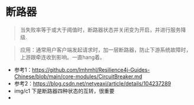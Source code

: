 # 断路器
> 当失败率等于或大于阈值时，断路器状态并关闭变为开启，并进行服务降级.

> 应用：通常用户客户端发起请求时，加一层断路器，防止下游系统故障时，上游跟牵连收到影响。一直hang着。  

* 参考1：https://github.com/lmhmhl/Resilience4j-Guides-Chinese/blob/main/core-modules/CircuitBreaker.md
* 参考2：https://blog.csdn.net/netyeaxi/article/details/104237289
* img/c1 下是断路器四种状态的互转，很重要
* 

